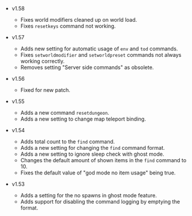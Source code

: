 - v1.58
  - Fixes world modifiers cleaned up on world load.
  - Fixes `resetkeys` command not working.

- v1.57
  - Adds new setting for automatic usage of `env` and `tod` commands.
  - Fixes `setworldmodifier` and `setworldpreset` commands not always working correctly.
  - Removes setting "Server side commands" as obsolete.

- v1.56
  - Fixed for new patch.

- v1.55
  - Adds a new command `resetdungeon`.
  - Adds a new setting to change map teleport binding.

- v1.54
  - Adds total count to the `find` command.
  - Adds a new setting for changing the `find` command format.
  - Adds a new setting to ignore sleep check with ghost mode.
  - Changes the default amount of shown items in the `find` command to 10.
  - Fixes the default value of "god mode no item usage" being true.

- v1.53
  - Adds a setting for the no spawns in ghost mode feature.
  - Adds support for disabling the command logging by emptying the format.
